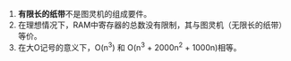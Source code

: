 1. **有限长的纸带**不是图灵机的组成要件。
2. 在理想情况下，RAM中寄存器的总数没有限制，其与图灵机（无限长的纸带）等价。
3. 在大O记号的意义下，O(n<sup>3</sup>) 和 O(n<sup>3</sup> + 2000n<sup>2</sup> + 1000n)相等。
